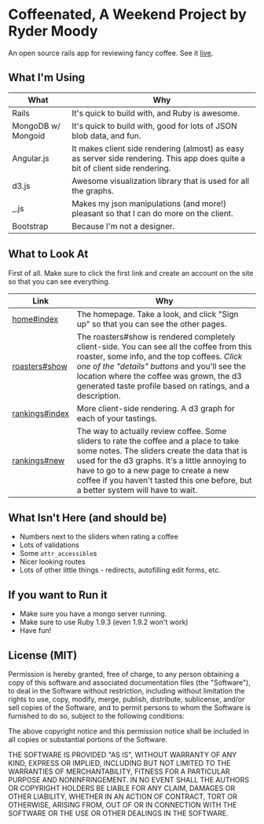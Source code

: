 # Coffeenated, A Weekend Project by Ryder Moody

An open source rails app for reviewing fancy coffee. See it [live](http://coffeenated.herokuapp.com).

## What I'm Using

| What        | Why        |
|------------|------------|
| Rails      | It's quick to build with, and Ruby is awesome. |
| MongoDB w/ Mongoid | It's quick to build with, good for lots of JSON blob data, and fun. |
| Angular.js | It makes client side rendering (almost) as easy as server side rendering. This app does quite a bit of client side rendering. |
| d3.js      | Awesome visualization library that is used for all the graphs. |
| _.js       | Makes my json manipulations (and more!) pleasant so that I can do more on the client. |
| Bootstrap  | Because I'm not a designer. |

## What to Look At

First of all. Make sure to click the first link and create an account on the site so that you can see everything.

| Link        | Why        |
|------------|------------|
| [home#index](http://coffeenated.herokuapp.com) | The homepage. Take a look, and click "Sign up" so that you can see the other pages. |
| [roasters#show](http://coffeenated.herokuapp.com/roasters/50baf95c76276f31dc000003) | The roasters#show is rendered completely client-side. You can see all the coffee from this roaster, some info, and the top coffees. *Click one of the "details" buttons* and you'll see the location where the coffee was grown, the d3 generated taste profile based on ratings, and a description. |
| [rankings#index](http://coffeenated.herokuapp.com/rankings) | More client-side rendering. A d3 graph for each of your tastings. |
| [rankings#new](http://coffeenated.herokuapp.com/rankings/new) | The way to actually review coffee. Some sliders to rate the coffee and a place to take some notes. The sliders create the data that is used for the d3 graphs. It's a little annoying to have to go to a new page to create a new coffee if you haven't tasted this one before, but a better system will have to wait. |

## What Isn't Here (and should be)

* Numbers next to the sliders when rating a coffee
* Lots of validations
* Some ```attr_accessible```s
* Nicer looking routes
* Lots of other little things - redirects, autofilling edit forms, etc.

## If you want to Run it

* Make sure you have a mongo server running. 
* Make sure to use Ruby 1.9.3 (even 1.9.2 won't work)
* Have fun!

## License (MIT)

Permission is hereby granted, free of charge, to any person obtaining a copy of this software and associated documentation files (the "Software"), to deal in the Software without restriction, including without limitation the rights to use, copy, modify, merge, publish, distribute, sublicense, and/or sell copies of the Software, and to permit persons to whom the Software is furnished to do so, subject to the following conditions:

The above copyright notice and this permission notice shall be included in all copies or substantial portions of the Software.

THE SOFTWARE IS PROVIDED "AS IS", WITHOUT WARRANTY OF ANY KIND, EXPRESS OR IMPLIED, INCLUDING BUT NOT LIMITED TO THE WARRANTIES OF MERCHANTABILITY, FITNESS FOR A PARTICULAR PURPOSE AND NONINFRINGEMENT. IN NO EVENT SHALL THE AUTHORS OR COPYRIGHT HOLDERS BE LIABLE FOR ANY CLAIM, DAMAGES OR OTHER LIABILITY, WHETHER IN AN ACTION OF CONTRACT, TORT OR OTHERWISE, ARISING FROM, OUT OF OR IN CONNECTION WITH THE SOFTWARE OR THE USE OR OTHER DEALINGS IN THE SOFTWARE.
